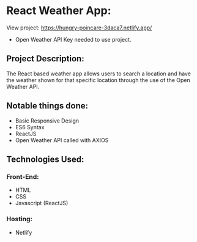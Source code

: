 # React Weather App:

View project: https://hungry-poincare-3daca7.netlify.app/
- Open Weather API Key needed to use project. 

## Project Description:

The React based weather app allows users to search a location and have the weather shown for that specific location through the use of the Open Weather API.

## Notable things done:

- Basic Responsive Design
- ES6 Syntax
- ReactJS
- Open Weather API called with AXIOS

## Technologies Used:

### Front-End:

- HTML
- CSS
- Javascript (ReactJS)

### Hosting:

- Netlify
